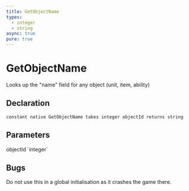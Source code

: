 ```yaml
---
title: GetObjectName
types:
  - integer
  - string
async: true
pure: true
---
```


# GetObjectName
Looks up the "name" field for any object (unit, item, ability)

## Declaration

```
constant native GetObjectName takes integer objectId returns string
```

## Parameters
<dl>
  <dt>objectId `integer`</dt>
  <dd></dd>
</dl>

## Bugs 
Do not use this in a global initialisation as it crashes the game there.